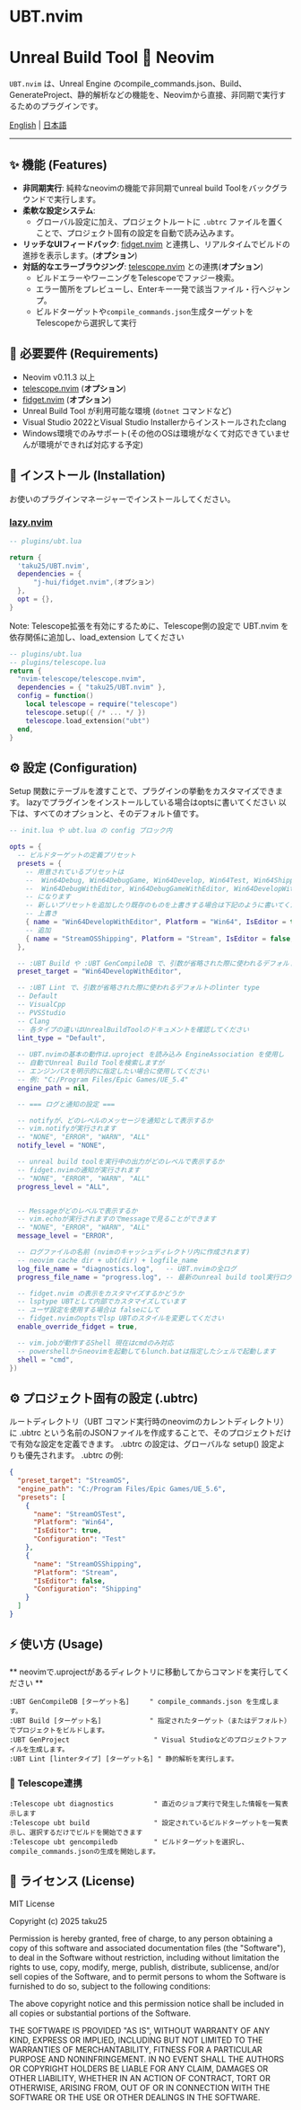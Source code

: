 # UBT.nvim

# Unreal Build Tool 💓 Neovim


`UBT.nvim` は、Unreal Engine のcompile_commands.json、Build、GenerateProject、静的解析などの機能を、Neovimから直接、非同期で実行するためのプラグインです。

[English](./README.md) | [日本語](./README_ja.md)

---

## ✨ 機能 (Features)

*   **非同期実行**: 純粋なneovimの機能で非同期でunreal build Toolをバックグラウンドで実行します。
*   **柔軟な設定システム**:
    *   グローバル設定に加え、プロジェクトルートに `.ubtrc` ファイルを置くことで、プロジェクト固有の設定を自動で読み込みます。
*   **リッチなUIフィードバック**: [fidget.nvim](https://github.com/j-hui/fidget.nvim) と連携し、リアルタイムでビルドの進捗を表示します。(**オプション**)
*   **対話的なエラーブラウジング**: [telescope.nvim](https://github.com/nvim-telescope/telescope.nvim) との連携(**オプション**)
    *   ビルドエラーやワーニングをTelescopeでファジー検索。
    *   エラー箇所をプレビューし、Enterキー一発で該当ファイル・行へジャンプ。
    *   ビルドターゲットや`compile_commands.json`生成ターゲットをTelescopeから選択して実行

## 🔧 必要要件 (Requirements)

*   Neovim v0.11.3 以上
*   [telescope.nvim](https://github.com/nvim-telescope/telescope.nvim) (**オプション**)
*   [fidget.nvim](https://github.com/j-hui/fidget.nvim) (**オプション**)
*   Unreal Build Tool が利用可能な環境 (`dotnet` コマンドなど)
*   Visual Studio 2022とVisual Studio Installerからインストールされたclang
*   Windows環境でのみサポート(その他のOSは環境がなくて対応できていませんが環境ができれば対応する予定)

## 🚀 インストール (Installation)

お使いのプラグインマネージャーでインストールしてください。

### [lazy.nvim](https://github.com/folke/lazy.nvim)

```lua
-- plugins/ubt.lua

return {
  'taku25/UBT.nvim',
  dependencies = {
      "j-hui/fidget.nvim",(オプション)
  },
  opt = {},
}
```

Note: Telescope拡張を有効にするために、Telescope側の設定で UBT.nvim を依存関係に追加し、load_extension してください

```lua
-- plugins/ubt.lua
-- plugins/telescope.lua
return {
  "nvim-telescope/telescope.nvim",
  dependencies = { "taku25/UBT.nvim" },
  config = function()
    local telescope = require("telescope")
    telescope.setup({ /* ... */ })
    telescope.load_extension("ubt")
  end,
}
```


## ⚙️ 設定 (Configuration)
Setup 関数にテーブルを渡すことで、プラグインの挙動をカスタマイズできます。 lazyでプラグインをインストールしている場合はoptsに書いてください
以下は、すべてのオプションと、そのデフォルト値です。

```lua
-- init.lua や ubt.lua の config ブロック内

opts = {
  -- ビルドターゲットの定義プリセット
  presets = {
    -- 用意されているプリセットは
    --  Win64Debug, Win64DebugGame, Win64Develop, Win64Test, Win64Shipping, 
    --  Win64DebugWithEditor, Win64DebugGameWithEditor, Win64DevelopWithEditor
    -- になります
    -- 新しいプリセットを追加したり既存のものを上書きする場合は下記のように書いてください
    -- 上書き
    { name = "Win64DevelopWithEditor", Platform = "Win64", IsEditor = true, Configuration = "Development" },
    -- 追加
    { name = "StreamOSShipping", Platform = "Stream", IsEditor = false, Configuration = "Shipping" },
  },

  -- :UBT Build や :UBT GenCompileDB で、引数が省略された際に使われるデフォルトのターゲット名
  preset_target = "Win64DevelopWithEditor",

  -- :UBT Lint で、引数が省略された際に使われるデフォルトのlinter type
  -- Default
  -- VisualCpp
  -- PVSStudio
  -- Clang
  -- 各タイプの違いはUnrealBuildToolのドキュメントを確認してください
  lint_type = "Default",
  
  -- UBT.nvimの基本の動作は.uproject を読み込み EngineAssociation を使用し
  -- 自動でUnreal Build Toolを検索しますが
  -- エンジンパスを明示的に指定したい場合に使用してください
  -- 例: "C:/Program Files/Epic Games/UE_5.4"
  engine_path = nil,

  -- === ログと通知の設定 ===

  -- notifyが、どのレベルのメッセージを通知として表示するか
  -- vim.notifyが実行されます
  -- "NONE", "ERROR", "WARN", "ALL"
  notify_level = "NONE",

  -- unreal build toolを実行中の出力がどのレベルで表示するか
  -- fidget.nvimの通知が実行されます
  -- "NONE", "ERROR", "WARN", "ALL"
  progress_level = "ALL",


  -- Messageがどのレベルで表示するか
  -- vim.echoが実行されますのでmessageで見ることができます
  -- "NONE", "ERROR", "WARN", "ALL"
  message_level = "ERROR",

  -- ログファイルの名前 (nvimのキャッシュディレクトリ内に作成されます)
  -- neovim cache dir + ubt(dir) + logfile_name
  log_file_name = "diagnostics.log",   -- UBT.nvimの全ログ
  progress_file_name = "progress.log", -- 最新のunreal build tool実行ログ

  -- fidget.nvim の表示をカスタマイズするかどうか
  -- lsptype UBTとして内部でカスタマイズしています
  -- ユーザ設定を使用する場合は falseにして
  -- fidget.nvimのoptsでlsp UBTのスタイルを変更してください
  enable_override_fidget = true,

  -- vim.jobが動作するShell 現在はcmdのみ対応
  -- powershellからneovimを起動してもlunch.batは指定したシェルで起動します
  shell = "cmd",
})
```


## ⚙️ プロジェクト固有の設定 (.ubtrc) 
ルートディレクトリ（UBT コマンド実行時のneovimのカレントディレクトリ）に .ubtrc という名前のJSONファイルを作成することで、そのプロジェクトだけで有効な設定を定義できます。
.ubtrc の設定は、グローバルな setup() 設定よりも優先されます。
.ubtrc の例:
```JSON
{
  "preset_target": "StreamOS",
  "engine_path": "C:/Program Files/Epic Games/UE_5.6",
  "presets": [
    {
      "name": "StreamOSTest",
      "Platform": "Win64",
      "IsEditor": true,
      "Configuration": "Test"
    },
    {
      "name": "StreamOSShipping",
      "Platform": "Stream",
      "IsEditor": false,
      "Configuration": "Shipping"
    }
  ]
}
```
## ⚡ 使い方 (Usage)

** neovimで.uprojectがあるディレクトリに移動してからコマンドを実行してください **


``` viml
:UBT GenCompileDB [ターゲット名]     " compile_commands.json を生成します。
:UBT Build [ターゲット名]            " 指定されたターゲット（またはデフォルト）でプロジェクトをビルドします。
:UBT GenProject                     " Visual Studioなどのプロジェクトファイルを生成します。
:UBT Lint [linterタイプ] [ターゲット名] " 静的解析を実行します。
``` 


### 🔭 Telescope連携 

``` viml
:Telescope ubt diagnostics          " 直近のジョブ実行で発生した情報を一覧表示します
:Telescope ubt build                " 設定されているビルドターゲットを一覧表示し、選択するだけでビルドを開始できます
:Telescope ubt gencompiledb         " ビルドターゲットを選択し、compile_commands.jsonの生成を開始します。
```

## 📜 ライセンス (License)
MIT License

Copyright (c) 2025 taku25

Permission is hereby granted, free of charge, to any person obtaining a copy
of this software and associated documentation files (the "Software"), to deal
in the Software without restriction, including without limitation the rights
to use, copy, modify, merge, publish, distribute, sublicense, and/or sell
copies of the Software, and to permit persons to whom the Software is
furnished to do so, subject to the following conditions:

The above copyright notice and this permission notice shall be included in all
copies or substantial portions of the Software.

THE SOFTWARE IS PROVIDED "AS IS", WITHOUT WARRANTY OF ANY KIND, EXPRESS OR
IMPLIED, INCLUDING BUT NOT LIMITED TO THE WARRANTIES OF MERCHANTABILITY,
FITNESS FOR A PARTICULAR PURPOSE AND NONINFRINGEMENT. IN NO EVENT SHALL THE
AUTHORS OR COPYRIGHT HOLDERS BE LIABLE FOR ANY CLAIM, DAMAGES OR OTHER
LIABILITY, WHETHER IN AN ACTION OF CONTRACT, TORT OR OTHERWISE, ARISING FROM,
OUT OF OR IN CONNECTION WITH THE SOFTWARE OR THE USE OR OTHER DEALINGS IN THE
SOFTWARE.
